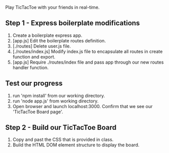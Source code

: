 Play TicTacToe with your friends in real-time.

## Step 1 - Express boilerplate modifications

1. Create a boilerplate express app.
2. [app.js] Edit the boilerplate routes definition.
3. [./routes] Delete user.js file.
4. [./routes/index.js] Modify index.js file to encapsulate all routes in create function and export.
5. [app.js] Require ./routes/index file and pass app through our new routes handler function.

## Test our progress

1. run 'npm install' from our working directory.
2. run 'node app.js' from working directory.
3. Open browser and launch localhost:3000. Confirm that we see our 'TicTacToe Board page'.

## Step 2 - Build our TicTacToe Board

1. Copy and past the CSS that is provided in class.
2. Build the HTML DOM element structure to display the board.





